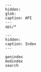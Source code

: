 <!-- markdownlint-disable MD041-->

```{toctree}
---
hidden:
glob:
caption: API
---
api/*
```

```{toctree}
---
hidden:
caption: Index
---

genindex
modindex
search
```

```{include} ../README.md
```
